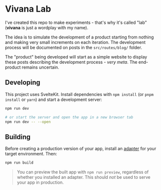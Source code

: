 # Vivana Lab

I've created this repo to make experiments - that's why it's called "lab" (**vivana** is just a wordplay with my name).

The idea is to simulate the development of a product starting from nothing and making very small increments on each iteration. The development process will be documented on posts in the `src/routes/blog/` folder.

The "product" being developed will start as a simple website to display these posts describing the development process - _very meta_. The end-product remains uncertain.

## Developing

This project uses SvelteKit.
Install dependencies with `npm install` (or `pnpm install` or `yarn`) and start a development server:

```bash
npm run dev

# or start the server and open the app in a new browser tab
npm run dev -- --open
```

## Building

Before creating a production version of your app, install an [adapter](https://kit.svelte.dev/docs#adapters) for your target environment. Then:

```bash
npm run build
```

> You can preview the built app with `npm run preview`, regardless of whether you installed an adapter. This should _not_ be used to serve your app in production.
